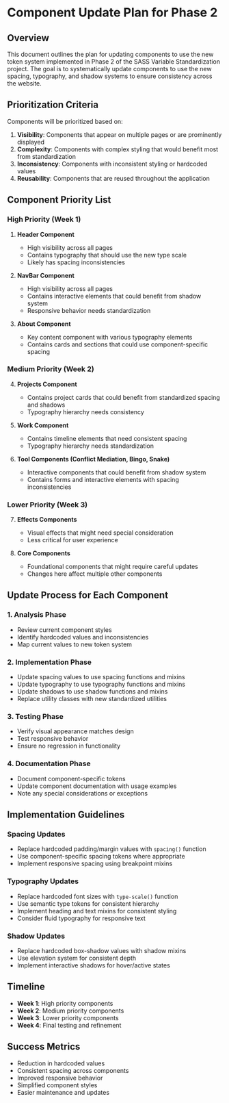 # Component Update Plan for Phase 2

## Overview

This document outlines the plan for updating components to use the new token system implemented in Phase 2 of the SASS Variable Standardization project. The goal is to systematically update components to use the new spacing, typography, and shadow systems to ensure consistency across the website.

## Prioritization Criteria

Components will be prioritized based on:

1. **Visibility**: Components that appear on multiple pages or are prominently displayed
2. **Complexity**: Components with complex styling that would benefit most from standardization
3. **Inconsistency**: Components with inconsistent styling or hardcoded values
4. **Reusability**: Components that are reused throughout the application

## Component Priority List

### High Priority (Week 1)

1. **Header Component**
   - High visibility across all pages
   - Contains typography that should use the new type scale
   - Likely has spacing inconsistencies

2. **NavBar Component**
   - High visibility across all pages
   - Contains interactive elements that could benefit from shadow system
   - Responsive behavior needs standardization

3. **About Component**
   - Key content component with various typography elements
   - Contains cards and sections that could use component-specific spacing

### Medium Priority (Week 2)

4. **Projects Component**
   - Contains project cards that could benefit from standardized spacing and shadows
   - Typography hierarchy needs consistency

5. **Work Component**
   - Contains timeline elements that need consistent spacing
   - Typography hierarchy needs standardization

6. **Tool Components (Conflict Mediation, Bingo, Snake)**
   - Interactive components that could benefit from shadow system
   - Contains forms and interactive elements with spacing inconsistencies

### Lower Priority (Week 3)

7. **Effects Components**
   - Visual effects that might need special consideration
   - Less critical for user experience

8. **Core Components**
   - Foundational components that might require careful updates
   - Changes here affect multiple other components

## Update Process for Each Component

### 1. Analysis Phase

- Review current component styles
- Identify hardcoded values and inconsistencies
- Map current values to new token system

### 2. Implementation Phase

- Update spacing values to use spacing functions and mixins
- Update typography to use typography functions and mixins
- Update shadows to use shadow functions and mixins
- Replace utility classes with new standardized utilities

### 3. Testing Phase

- Verify visual appearance matches design
- Test responsive behavior
- Ensure no regression in functionality

### 4. Documentation Phase

- Document component-specific tokens
- Update component documentation with usage examples
- Note any special considerations or exceptions

## Implementation Guidelines

### Spacing Updates

- Replace hardcoded padding/margin values with `spacing()` function
- Use component-specific spacing tokens where appropriate
- Implement responsive spacing using breakpoint mixins

### Typography Updates

- Replace hardcoded font sizes with `type-scale()` function
- Use semantic type tokens for consistent hierarchy
- Implement heading and text mixins for consistent styling
- Consider fluid typography for responsive text

### Shadow Updates

- Replace hardcoded box-shadow values with shadow mixins
- Use elevation system for consistent depth
- Implement interactive shadows for hover/active states

## Timeline

- **Week 1**: High priority components
- **Week 2**: Medium priority components
- **Week 3**: Lower priority components
- **Week 4**: Final testing and refinement

## Success Metrics

- Reduction in hardcoded values
- Consistent spacing across components
- Improved responsive behavior
- Simplified component styles
- Easier maintenance and updates
